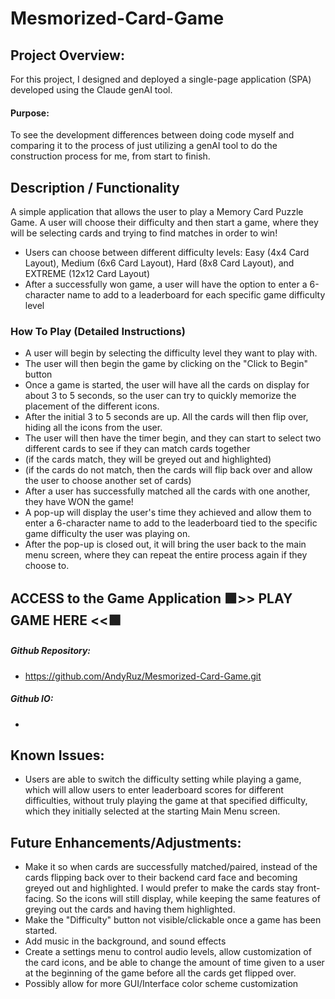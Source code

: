 # Mesmorized-Card-Game
## Project Overview:
For this project, I designed and deployed a single-page application (SPA) developed using the Claude genAI tool.
#### Purpose:
To see the development differences between doing code myself and comparing it to the process of just utilizing a genAI tool to do the construction process for me, from start to finish.

## Description / Functionality
A simple application that allows the user to play a Memory Card Puzzle Game. A user will choose their difficulty and then start a game, where they will be selecting cards and trying to find matches in order to win!
- Users can choose between different difficulty levels: Easy (4x4 Card Layout), Medium (6x6 Card Layout), Hard (8x8 Card Layout), and EXTREME (12x12 Card Layout)
- After a successfully won game, a user will have the option to enter a 6-character name to add to a leaderboard for each specific game difficulty level

### How To Play (Detailed Instructions)
- A user will begin by selecting the difficulty level they want to play with.
- The user will then begin the game by clicking on the "Click to Begin" button
- Once a game is started, the user will have all the cards on display for about 3 to 5 seconds, so the user can try to quickly memorize the placement of the different icons.
- After the initial 3 to 5 seconds are up. All the cards will then flip over, hiding all the icons from the user.
- The user will then have the timer begin, and they can start to select two different cards to see if they can match cards together
- (if the cards match, they will be greyed out and highlighted)
- (if the cards do not match, then the cards will flip back over and allow the user to choose another set of cards)
- After a user has successfully matched all the cards with one another, they have WON the game!
- A pop-up will display the user's time they achieved and allow them to enter a 6-character name to add to the leaderboard tied to the specific game difficulty the user was playing on.
- After the pop-up is closed out, it will bring the user back to the main menu screen, where they can repeat the entire process again if they choose to.

## ACCESS to the Game Application 🟩>> PLAY GAME HERE <<🟩
##### Github Repository:
- https://github.com/AndyRuz/Mesmorized-Card-Game.git
##### Github IO:
-

## Known Issues:
- Users are able to switch the difficulty setting while playing a game, which will allow users to enter leaderboard scores for different difficulties, without truly playing the game at that specified difficulty, which they initially selected at the starting Main Menu screen.

## Future Enhancements/Adjustments:
- Make it so when cards are successfully matched/paired, instead of the cards flipping back over to their backend card face and becoming greyed out and highlighted. I would prefer to make the cards stay front-facing. So the icons will still display, while keeping the same features of greying out the cards and having them highlighted.
- Make the "Difficulty" button not visible/clickable once a game has been started.
- Add music in the background, and sound effects
- Create a settings menu to control audio levels, allow customization of the card icons, and be able to change the amount of time given to a user at the beginning of the game before all the cards get flipped over.
- Possibly allow for more GUI/Interface color scheme customization
